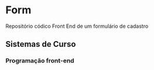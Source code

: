 # Form
Repositório códico Front End de um formulário de cadastro
<h2>Sistemas de Curso</h2>
<h3>Programação front-end</h3>


